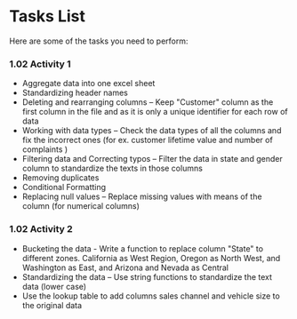 # Tasks List

Here are some of the tasks you need to perform:

### 1.02 Activity 1

- Aggregate data into one excel sheet
- Standardizing header names
- Deleting and rearranging columns – Keep "Customer" column as the first column in the file and as it is only a unique identifier for each row of data
- Working with data types – Check the data types of all the columns and fix the incorrect ones (for ex. customer lifetime value and number of complaints )
- Filtering data and Correcting typos – Filter the data in state and gender column to standardize the texts in those columns
- Removing duplicates
- Conditional Formatting
- Replacing null values – Replace missing values with means of the column (for numerical columns)

### 1.02 Activity 2

- Bucketing the data - Write a function to replace column "State" to different zones. California as West Region, Oregon as North West, and Washington as East, and Arizona and Nevada as Central
- Standardizing the data – Use string functions to standardize the text data (lower case)
- Use the lookup table to add columns sales channel and vehicle size to the original data
